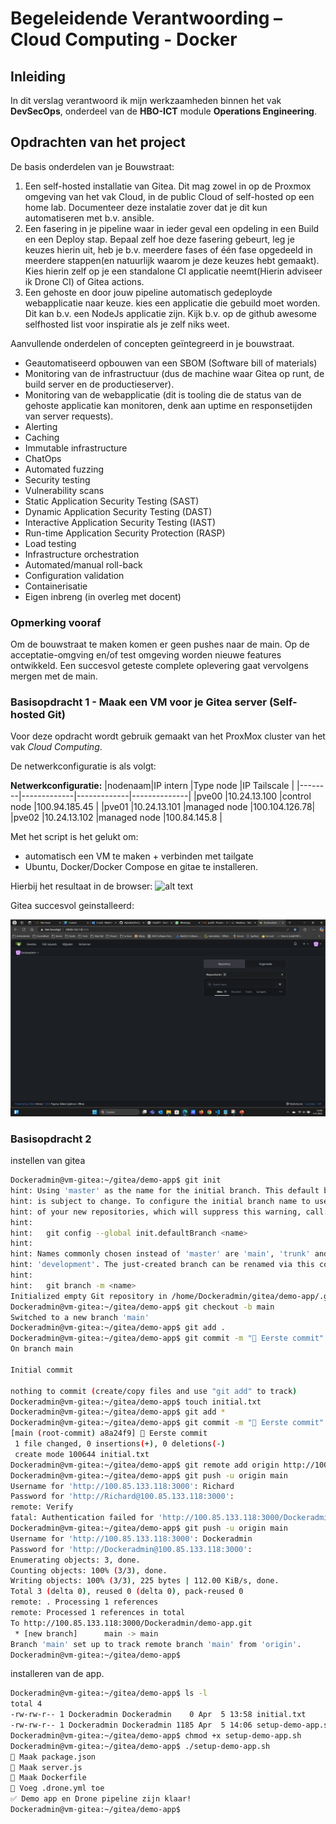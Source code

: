 # Begeleidende Verantwoording – Cloud Computing - Docker

## Inleiding

In dit verslag verantwoord ik mijn werkzaamheden binnen het vak **DevSecOps**, onderdeel van de **HBO-ICT** module **Operations Engineering**.  

## Opdrachten van het project

De basis onderdelen van je Bouwstraat:
1. Een self-hosted installatie van Gitea. Dit mag zowel in op de Proxmox omgeving van het vak Cloud,
in de public Cloud of self-hosted op een home lab. Documenteer deze instalatie zover dat je dit kun
automatiseren met b.v. ansible.
2. Een fasering in je pipeline waar in ieder geval een opdeling in een Build en een Deploy stap. Bepaal
zelf hoe deze fasering gebeurt, leg je keuzes hierin uit, heb je b.v. meerdere fases of één fase
opgedeeld in meerdere stappen(en natuurlijk waarom je deze keuzes hebt gemaakt). Kies hierin zelf
op je een standalone CI applicatie neemt(Hierin adviseer ik Drone CI) of Gitea actions.
3. Een gehoste en door jouw pipeline automatisch gedeployde webapplicatie naar keuze. kies een
applicatie die gebuild moet worden. Dit kan b.v. een NodeJs applicatie zijn. Kijk b.v. op de github
awesome selfhosted list voor inspiratie als je zelf niks weet.

Aanvullende onderdelen of concepten geïntegreerd in je bouwstraat.
- Geautomatiseerd opbouwen van een SBOM (Software bill of materials)
- Monitoring van de infrastructuur (dus de machine waar Gitea op runt, de build server en de
productieserver).
- Monitoring van de webapplicatie (dit is tooling die de status van de gehoste applicatie kan
monitoren, denk aan uptime en responsetijden van server requests).
- Alerting
- Caching
- Immutable infrastructure
- ChatOps
- Automated fuzzing
- Security testing
- Vulnerability scans
- Static Application Security Testing (SAST)
- Dynamic Application Security Testing (DAST)
- Interactive Application Security Testing (IAST)
- Run-time Application Security Protection (RASP)
- Load testing
- Infrastructure orchestration
- Automated/manual roll-back
- Configuration validation
- Containerisatie
- Eigen inbreng (in overleg met docent)

### Opmerking vooraf

Om de bouwstraat te maken komen er geen pushes naar de main. Op de acceptatie-omgving en/of test omgeving worden nieuwe features ontwikkeld.
Een succesvol geteste complete oplevering gaat vervolgens mergen met de main.

### Basisopdracht 1 - Maak een VM voor je Gitea server (Self-hosted Git)

Voor deze opdracht wordt gebruik gemaakt van het ProxMox cluster van het vak *Cloud Computing*.  

De netwerkconfiguratie is als volgt:

**Netwerkconfiguratie:**
|nodenaam|IP intern    |Type node    |IP Tailscale  |
|--------|-------------|-------------|--------------|
|pve00   |10.24.13.100 |control node |100.94.185.45 |
|pve01   |10.24.13.101 |managed node |100.104.126.78|
|pve02   |10.24.13.102 |managed node |100.84.145.8  |

Met het script is het gelukt om:
- automatisch een VM te maken + verbinden met tailgate
- Ubuntu, Docker/Docker Compose en gitae te installeren. 

Hierbij het resultaat in de browser:
![alt text](Screenshots\gitae-online.png)

Gitea succesvol geinstalleerd:

![alt text](Screenshots\Opdracht2\installgitae.png)

### Basisopdracht 2

instellen van gitea 

```bash
Dockeradmin@vm-gitea:~/gitea/demo-app$ git init
hint: Using 'master' as the name for the initial branch. This default branch name
hint: is subject to change. To configure the initial branch name to use in all
hint: of your new repositories, which will suppress this warning, call:
hint: 
hint:   git config --global init.defaultBranch <name>
hint: 
hint: Names commonly chosen instead of 'master' are 'main', 'trunk' and
hint: 'development'. The just-created branch can be renamed via this command:
hint: 
hint:   git branch -m <name>
Initialized empty Git repository in /home/Dockeradmin/gitea/demo-app/.git/
Dockeradmin@vm-gitea:~/gitea/demo-app$ git checkout -b main
Switched to a new branch 'main'
Dockeradmin@vm-gitea:~/gitea/demo-app$ git add .
Dockeradmin@vm-gitea:~/gitea/demo-app$ git commit -m "🎉 Eerste commit"
On branch main

Initial commit

nothing to commit (create/copy files and use "git add" to track)
Dockeradmin@vm-gitea:~/gitea/demo-app$ touch initial.txt
Dockeradmin@vm-gitea:~/gitea/demo-app$ git add *
Dockeradmin@vm-gitea:~/gitea/demo-app$ git commit -m "🎉 Eerste commit"
[main (root-commit) a8a24f9] 🎉 Eerste commit
 1 file changed, 0 insertions(+), 0 deletions(-)
 create mode 100644 initial.txt
Dockeradmin@vm-gitea:~/gitea/demo-app$ git remote add origin http://100.85.133.118:3000/Dockeradmin/demo-app.git
Dockeradmin@vm-gitea:~/gitea/demo-app$ git push -u origin main
Username for 'http://100.85.133.118:3000': Richard
Password for 'http://Richard@100.85.133.118:3000': 
remote: Verify
fatal: Authentication failed for 'http://100.85.133.118:3000/Dockeradmin/demo-app.git/'
Dockeradmin@vm-gitea:~/gitea/demo-app$ git push -u origin main
Username for 'http://100.85.133.118:3000': Dockeradmin
Password for 'http://Dockeradmin@100.85.133.118:3000':
Enumerating objects: 3, done.
Counting objects: 100% (3/3), done.
Writing objects: 100% (3/3), 225 bytes | 112.00 KiB/s, done.
Total 3 (delta 0), reused 0 (delta 0), pack-reused 0
remote: . Processing 1 references
remote: Processed 1 references in total
To http://100.85.133.118:3000/Dockeradmin/demo-app.git
 * [new branch]      main -> main
Branch 'main' set up to track remote branch 'main' from 'origin'.
Dockeradmin@vm-gitea:~/gitea/demo-app$
```


installeren van de app.

```bash
Dockeradmin@vm-gitea:~/gitea/demo-app$ ls -l
total 4
-rw-rw-r-- 1 Dockeradmin Dockeradmin    0 Apr  5 13:58 initial.txt
-rw-rw-r-- 1 Dockeradmin Dockeradmin 1185 Apr  5 14:06 setup-demo-app.sh
Dockeradmin@vm-gitea:~/gitea/demo-app$ chmod +x setup-demo-app.sh 
Dockeradmin@vm-gitea:~/gitea/demo-app$ ./setup-demo-app.sh 
📁 Maak package.json
📝 Maak server.js
🐳 Maak Dockerfile
🤖 Voeg .drone.yml toe
✅ Demo app en Drone pipeline zijn klaar!
Dockeradmin@vm-gitea:~/gitea/demo-app$ 
```